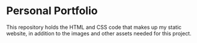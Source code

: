 # Personal Portfolio

This repository holds the HTML and CSS code that makes up my static website,
in addition to the images and other assets needed for this project.
